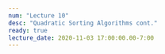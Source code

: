 ```yaml
---
num: "Lecture 10"
desc: "Quadratic Sorting Algorithms cont."
ready: true
lecture_date: 2020-11-03 17:00:00.00-7:00
---
```

